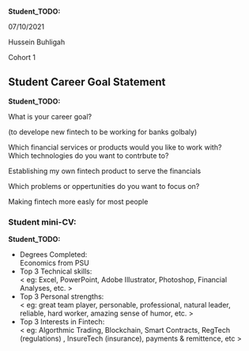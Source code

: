 __Student_TODO:__  

07/10/2021

Hussein Buhligah

Cohort 1


## Student Career Goal Statement 

   __Student_TODO:__ 
 
  What is your career goal? 

  (to develope new fintech to be working for banks golbaly)

  Which financial services or products would you like to work with?  
  Which technologies do you want to contrbute to?

  Establishing my own fintech product to serve the financials 

  Which problems or oppertunities do you want to focus on?

  Making fintech more easly for most people


### Student mini-CV:

  __Student_TODO:__

  - Degrees Completed:    
      Economics from PSU
  - Top 3 Technical skills:    
        < eg: Excel, PowerPoint, Adobe Illustrator, Photoshop, Financial Analyses, etc. >
  - Top 3 Personal strengths:   
       < eg: great team player, personable, professional, natural leader, reliable, hard worker, amazing sense of humor, etc. >
  - Top 3 Interests in Fintech:    
       < eg: Algorthmic Trading, Blockchain, Smart Contracts, RegTech (regulations) , InsureTech (insurance), payments & remittence, etc >